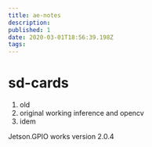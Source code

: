 ```yaml
---
title: ae-notes
description: 
published: 1
date: 2020-03-01T18:56:39.198Z
tags: 
---
```


# sd-cards
1. old
2. original working inference and opencv
3. idem

Jetson.GPIO works version 2.0.4

